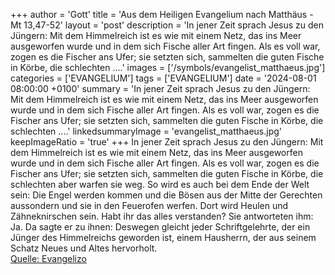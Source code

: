 +++
author = 'Gott'
title = 'Aus dem Heiligen Evangelium nach Matthäus - Mt 13,47-52'
layout = 'post'
description = 'In jener Zeit sprach Jesus zu den Jüngern: Mit dem Himmelreich ist es wie mit einem Netz, das ins Meer ausgeworfen wurde und in dem sich Fische aller Art fingen. Als es voll war, zogen es die Fischer ans Ufer; sie setzten sich, sammelten die guten Fische in Körbe, die schlechten ....'
images = ['/symbols/evangelist_matthaeus.jpg']
categories = ['EVANGELIUM']
tags = ['EVANGELIUM']
date = '2024-08-01 08:00:00 +0100'
summary = 'In jener Zeit sprach Jesus zu den Jüngern: Mit dem Himmelreich ist es wie mit einem Netz, das ins Meer ausgeworfen wurde und in dem sich Fische aller Art fingen. Als es voll war, zogen es die Fischer ans Ufer; sie setzten sich, sammelten die guten Fische in Körbe, die schlechten ....'
linkedsummaryImage = 'evangelist_matthaeus.jpg'
keepImageRatio = 'true'
+++
In jener Zeit sprach Jesus zu den Jüngern: Mit dem Himmelreich ist es wie mit einem Netz, das ins Meer ausgeworfen wurde und in dem sich Fische aller Art fingen.
Als es voll war, zogen es die Fischer ans Ufer; sie setzten sich, sammelten die guten Fische in Körbe, die schlechten aber warfen sie weg.<!--more-->
So wird es auch bei dem Ende der Welt sein: Die Engel werden kommen und die Bösen aus der Mitte der Gerechten aussondern
und sie in den Feuerofen werfen. Dort wird Heulen und Zähneknirschen sein.
Habt ihr das alles verstanden? Sie antworteten ihm: Ja.
Da sagte er zu ihnen: Deswegen gleicht jeder Schriftgelehrte, der ein Jünger des Himmelreichs geworden ist, einem Hausherrn, der aus seinem Schatz Neues und Altes hervorholt.<br> [Quelle: Evangelizo](https://evangeliumtagfuertag.org/DE/gospel)